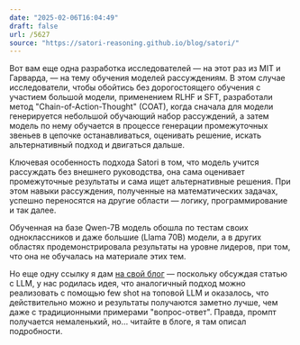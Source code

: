 ```yaml
---
date: "2025-02-06T16:04:49"
draft: false
url: /5627
source: "https://satori-reasoning.github.io/blog/satori/"
---
```


Вот вам еще одна разработка исследователей — на этот раз из MIT и Гарварда, — на тему обучения моделей рассуждениям. В этом случае исследователи, чтобы обойтись без дорогостоящего обучения с участием большой модели, применением RLHF и SFT, разработали метод "Chain-of-Action-Thought" (COAT), когда сначала для модели генерируется небольшой обучающий набор рассуждений, а затем модель по нему обучается в процессе генерации промежуточных звеньев в цепочке останавливаться, оценивать решение, искать альтернативный подход и двигаться дальше. 

Ключевая особенность подхода Satori в том, что модель учится рассуждать без внешнего руководства, она сама оценивает промежуточные результаты и сама ищет альтернативные решения. При этом навыки рассуждения, полученные на математических задачах, успешно переносятся на другие области — логику, программирование и так далее. 

Обученная на базе Qwen-7B модель обошла по тестам своих одноклассников и даже большие (Llama 70B) модели, а в других областях продемонстрировала результаты на уровне лидеров, при том, что она не обучалась на материале этих тем.

Но еще одну ссылку я дам [на свой блог](https://blognot.co/prodolzhaem-pisat-vmeste-s-ai/) — поскольку обсуждая статью с LLM, у нас родилась идея, что аналогичный подход можно реализовать с помощью few shot на топовой LLM и оказалось, что действительно можно и результаты получаются заметно лучше, чем даже с традиционными примерами "вопрос-ответ". Правда, промпт получается немаленький, но… читайте в блоге, я там описал подробности.